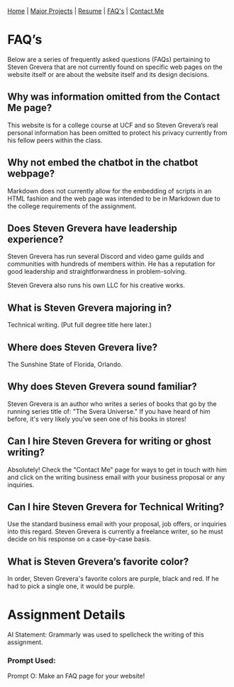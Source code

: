 [Home](home-page.md) | [Major Projects](Major_Projects.md) | [Resume](resume.md) | [FAQ's](FAQ.md) | [Contact Me](Contact_Me.md)

# FAQ’s

Below are a series of frequently asked questions (FAQs) pertaining to Steven Grevera that are not currently found on specific web pages on the website itself or are about the website itself and its design decisions.

## Why was information omitted from the Contact Me page?

This website is for a college course at UCF and so Steven Grevera’s real personal information has been omitted to protect his privacy currently from his fellow peers within the class. 

## Why not embed the chatbot in the chatbot webpage?  

Markdown does not currently allow for the embedding of scripts in an HTML fashion and the web page was intended to be in Markdown due to the college requirements of the assignment. 

## Does Steven Grevera have leadership experience?

Steven Grevera has run several Discord and video game guilds and communities with hundreds of members within. He has a reputation for good leadership and straightforwardness in problem-solving. 

Steven Grevera also runs his own LLC for his creative works. 

## What is Steven Grevera majoring in? 

Technical writing. (Put full degree title here later.) 

## Where does Steven Grevera live? 

The Sunshine State of Florida, Orlando. 

## Why does Steven Grevera sound familiar? 

Steven Grevera is an author who writes a series of books that go by the running series title of: "The Svera Universe." If you have heard of him before, it's very likely you've seen one of his books in stores!

## Can I hire Steven Grevera for writing or ghost writing? 

Absolutely! Check the "Contact Me" page for ways to get in touch with him and click on the writing business email with your business proposal or any inquiries. 

## Can I hire Steven Grevera for Technical Writing? 

Use the standard business email with your proposal, job offers, or inquiries into this regard. Steven Grevera is currently a freelance writer, so he must decide on his response on a case-by-case basis.  

## What is Steven Grevera’s favorite color? 

In order, Steven Grevera's favorite colors are purple, black and red. If he had to pick a single one, it would be purple.  

# Assignment Details 

AI Statement: Grammarly was used to spellcheck the writing of this assignment.

### Prompt Used: 

Prompt O: Make an FAQ page for your website!
